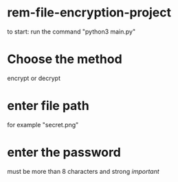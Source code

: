 # rem-file-encryption-project
to start:
run the command "python3 main.py"
# Choose the method
encrypt or decrypt
# enter file path
for example "secret.png"
# enter the password
must be more than 8 characters and strong *important*
